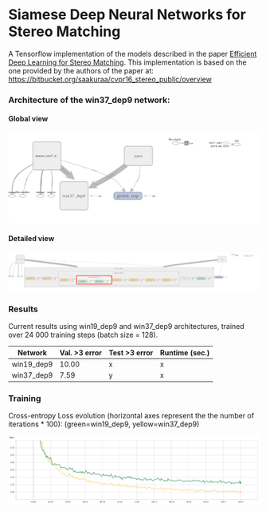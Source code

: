 # Siamese Deep Neural Networks for Stereo Matching
A Tensorflow implementation of the models described in the paper [Efficient Deep Learning for Stereo Matching](https://www.cs.toronto.edu/~urtasun/publications/luo_etal_cvpr16.pdf).
This implementation is based on the one provided by the authors of the paper 
at: https://bitbucket.org/saakuraa/cvpr16_stereo_public/overview

### Architecture of the win37_dep9 network:
#### Global view
![](figures/win_37_dep9_graph.png)
#### Detailed view
![](figures/win_37_dep9_graph_detail.png)

### Results
Current results using win19_dep9 and win37_dep9 architectures, trained over 24 000 training steps (batch size = 128).

| Network  | Val. >3 error | Test >3 error | Runtime (sec.) |
| ------------- | ------------- |------------- | ------------- |
| win19_dep9   |  10.00 | x   |  x |
| win37_dep9  | 7.59  | y   |  x |

### Training
Cross-entropy Loss evolution (horizontal axes represent the the number of iterations * 100):
(green=win19_dep9, yellow=win37_dep9)

![](figures/loss.png)




